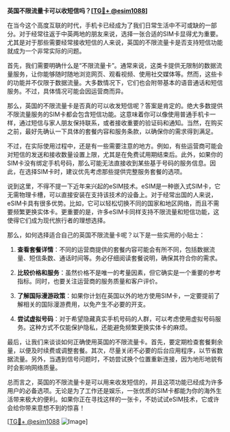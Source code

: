 **英国不限流量卡可以收短信吗？[[TG💪+ @esim1088](https://t.me/s/esim1088)]**

在当今这个高度互联的时代，手机卡已经成为了我们日常生活中不可或缺的一部分。对于经常往返于中英两地的朋友来说，选择一张合适的SIM卡显得尤为重要。尤其是对于那些需要经常接收短信的人来说，英国的不限流量卡是否支持短信功能就成为一个非常实际的问题。

首先，我们需要明确什么是“不限流量卡”。通常来说，这类卡提供无限制的数据流量服务，让你能够随时随地浏览网页、观看视频、使用社交媒体等。然而，这些卡的功能并不仅限于数据流量。大多数情况下，它们也会附带基本的语音通话和短信服务。不过，具体情况可能会因运营商而异。

那么，英国的不限流量卡是否真的可以收发短信呢？答案是肯定的。绝大多数提供不限流量服务的SIM卡都会包含短信功能。这意味着你可以像使用普通手机卡一样，通过短信与家人朋友保持联系，或者接收重要的验证码和通知。当然，在购买之前，最好先确认一下具体的套餐内容和服务条款，以确保你的需求得到满足。

不过，在实际使用过程中，还是有一些需要注意的地方。例如，有些运营商可能会对短信的发送和接收数量设置上限，尤其是在免费试用期结束后。此外，如果你的SIM卡没有绑定手机号码，那么可能无法直接收到某些基于号码的服务信息。因此，在选择SIM卡时，建议优先考虑那些提供完整服务套餐的选项。

说到这里，不得不提一下近年来兴起的eSIM技术。eSIM是一种嵌入式SIM卡，它无需物理卡槽，可以直接安装在支持该技术的设备上。对于经常出国的人来说，eSIM卡具有很多优势。比如，它可以轻松切换不同的国家和地区网络，而且不需要频繁更换实体卡。更重要的是，许多eSIM卡同样支持不限流量和短信功能，这使得它们成为现代旅行者的理想选择。

那么，如何选择适合自己的英国不限流量卡呢？以下是一些实用的小贴士：

1. **查看套餐详情**：不同的运营商提供的套餐内容可能会有所不同，包括数据流量、短信条数、通话时间等。务必仔细阅读套餐说明，确保其符合你的需求。
   
2. **比较价格和服务**：虽然价格不是唯一的考量因素，但它确实是一个重要的参考指标。同时，也要关注运营商的服务质量和客户评价。
   
3. **了解国际漫游政策**：如果你计划在英国以外的地方使用SIM卡，一定要提前了解相关的国际漫游费用，以免产生不必要的开支。
   
4. **尝试虚拟号码**：对于希望隐藏真实手机号码的人群，可以考虑使用虚拟号码服务。这种方式不仅能保护隐私，还能避免频繁更换实体卡的麻烦。

最后，让我们来谈谈如何正确使用英国的不限流量卡。首先，要定期检查套餐剩余量，以便及时续费或调整套餐。其次，尽量关闭不必要的后台应用程序，以节省数据流量。另外，当遇到信号问题时，不妨尝试换个位置重新连接，因为地形地貌有时会影响网络质量。

总而言之，英国的不限流量卡是可以用来收发短信的，并且这项功能已经成为许多用户的必备选项。无论是为了工作还是娱乐，一张优质的SIM卡都能为你的海外生活带来极大的便利。如果你正在寻找这样的一张卡，不妨试试eSIM技术，它或许会给你带来意想不到的惊喜！

[[TG💪+ @esim1088](https://t.me/s/esim1088) ![Image](https://i.postimg.cc/4NQfJmqS/Snipaste-2025-05-13-00-14-12.png)]
